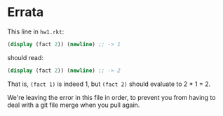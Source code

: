 # Errata

This line in `hw1.rkt`:

``` scheme
(display (fact 2)) (newline) ;; -> 1
```

should read:

``` scheme
(display (fact 2)) (newline) ;; -> 2
```

That is, `(fact 1)` is indeed 1, but `(fact 2)` should evaluate to 2 * 1 = 2.

We're leaving the error in this file in order, to prevent you from having to deal with a git file merge when you pull again.
